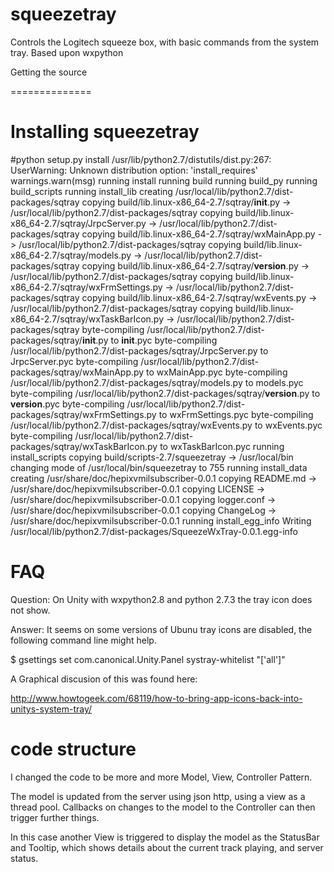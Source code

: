 squeezetray
===========

Controls the Logitech squeeze box, with basic commands from the system tray. Based upon wxpython


Getting the source

==============

Installing squeezetray
================

#python setup.py install
/usr/lib/python2.7/distutils/dist.py:267: UserWarning: Unknown distribution option: 'install_requires'
  warnings.warn(msg)
running install
running build
running build_py
running build_scripts
running install_lib
creating /usr/local/lib/python2.7/dist-packages/sqtray
copying build/lib.linux-x86_64-2.7/sqtray/__init__.py -> /usr/local/lib/python2.7/dist-packages/sqtray
copying build/lib.linux-x86_64-2.7/sqtray/JrpcServer.py -> /usr/local/lib/python2.7/dist-packages/sqtray
copying build/lib.linux-x86_64-2.7/sqtray/wxMainApp.py -> /usr/local/lib/python2.7/dist-packages/sqtray
copying build/lib.linux-x86_64-2.7/sqtray/models.py -> /usr/local/lib/python2.7/dist-packages/sqtray
copying build/lib.linux-x86_64-2.7/sqtray/__version__.py -> /usr/local/lib/python2.7/dist-packages/sqtray
copying build/lib.linux-x86_64-2.7/sqtray/wxFrmSettings.py -> /usr/local/lib/python2.7/dist-packages/sqtray
copying build/lib.linux-x86_64-2.7/sqtray/wxEvents.py -> /usr/local/lib/python2.7/dist-packages/sqtray
copying build/lib.linux-x86_64-2.7/sqtray/wxTaskBarIcon.py -> /usr/local/lib/python2.7/dist-packages/sqtray
byte-compiling /usr/local/lib/python2.7/dist-packages/sqtray/__init__.py to __init__.pyc
byte-compiling /usr/local/lib/python2.7/dist-packages/sqtray/JrpcServer.py to JrpcServer.pyc
byte-compiling /usr/local/lib/python2.7/dist-packages/sqtray/wxMainApp.py to wxMainApp.pyc
byte-compiling /usr/local/lib/python2.7/dist-packages/sqtray/models.py to models.pyc
byte-compiling /usr/local/lib/python2.7/dist-packages/sqtray/__version__.py to __version__.pyc
byte-compiling /usr/local/lib/python2.7/dist-packages/sqtray/wxFrmSettings.py to wxFrmSettings.pyc
byte-compiling /usr/local/lib/python2.7/dist-packages/sqtray/wxEvents.py to wxEvents.pyc
byte-compiling /usr/local/lib/python2.7/dist-packages/sqtray/wxTaskBarIcon.py to wxTaskBarIcon.pyc
running install_scripts
copying build/scripts-2.7/squeezetray -> /usr/local/bin
changing mode of /usr/local/bin/squeezetray to 755
running install_data
creating /usr/share/doc/hepixvmilsubscriber-0.0.1
copying README.md -> /usr/share/doc/hepixvmilsubscriber-0.0.1
copying LICENSE -> /usr/share/doc/hepixvmilsubscriber-0.0.1
copying logger.conf -> /usr/share/doc/hepixvmilsubscriber-0.0.1
copying ChangeLog -> /usr/share/doc/hepixvmilsubscriber-0.0.1
running install_egg_info
Writing /usr/local/lib/python2.7/dist-packages/SqueezeWxTray-0.0.1.egg-info



FAQ
===

Question: On Unity with wxpython2.8 and python 2.7.3 the tray icon does not show.

Answer: It seems on some versions of Ubunu tray icons are disabled, the following command line might help.

   $ gsettings set com.canonical.Unity.Panel systray-whitelist "['all']"

A Graphical discusion of this was found here:

http://www.howtogeek.com/68119/how-to-bring-app-icons-back-into-unitys-system-tray/


code structure
==========


I changed the code to be more and more Model, View, Controller Pattern.

The model is updated from the server using json http, using a view as a thread pool.
Callbacks on changes to the model to the Controller can then trigger further things.

In this case another View is triggered to display the model as the StatusBar and Tooltip, 
which shows details about the current track playing, and server status.
